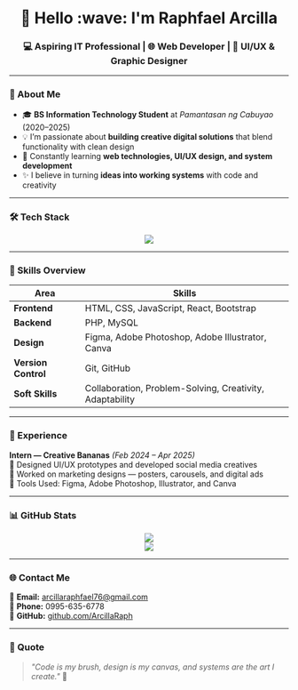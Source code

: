 <h1 align="center">👋 Hello :wave: I'm Raphfael Arcilla</h1>
<h3 align="center">💻 Aspiring IT Professional | 🌐 Web Developer | 🎨 UI/UX & Graphic Designer</h3>

---

### 🌟 About Me
- 🎓 **BS Information Technology Student** at *Pamantasan ng Cabuyao* (2020–2025)  
- 💡 I’m passionate about **building creative digital solutions** that blend functionality with clean design  
- 🧠 Constantly learning **web technologies, UI/UX design, and system development**  
- ✨ I believe in turning **ideas into working systems** with code and creativity  

---

### 🛠️ Tech Stack
<p align="center">
  <img src="https://skillicons.dev/icons?i=html,css,javascript,react,php,java,bootstrap,git,github,vscode,mysql,figma,photoshop,illustrator,canva" />
</p>

---

### 🚀 Skills Overview

| Area | Skills |
|------|--------|
| **Frontend** | HTML, CSS, JavaScript, React, Bootstrap |
| **Backend** | PHP, MySQL |
| **Design** | Figma, Adobe Photoshop, Adobe Illustrator, Canva |
| **Version Control** | Git, GitHub |
| **Soft Skills** | Collaboration, Problem-Solving, Creativity, Adaptability |

---

### 💼 Experience

**Intern — Creative Bananas** *(Feb 2024 – Apr 2025)*  
📌 Designed UI/UX prototypes and developed social media creatives  
🎨 Worked on marketing designs — posters, carousels, and digital ads  
🧰 Tools Used: Figma, Adobe Photoshop, Illustrator, and Canva  

---

### 📊 GitHub Stats
<p align="center">
  <img src="https://github-readme-stats.vercel.app/api?username=ArcillaRaph&show_icons=true&theme=tokyonight" />
  <br/>
  <img src="https://github-readme-stats.vercel.app/api/top-langs/?username=ArcillaRaph&layout=compact&theme=tokyonight" />
</p>

---

### 🌐 Contact Me
📧 **Email:** [arcillaraphfael76@gmail.com](mailto:arcillaraphfael76@gmail.com)  
📱 **Phone:** 0995-635-6778  
🔗 **GitHub:** [github.com/ArcillaRaph](https://github.com/ArcillaRaph)  

---

### 💬 Quote
> _"Code is my brush, design is my canvas, and systems are the art I create."_ 🎨
